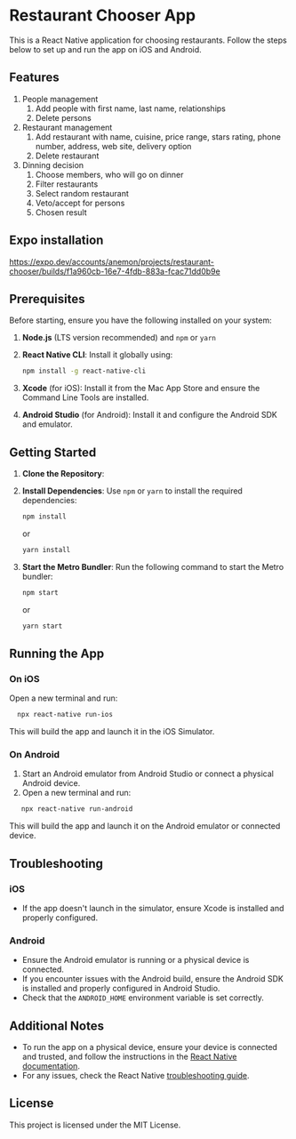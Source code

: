 # Restaurant Chooser App

This is a React Native application for choosing restaurants. Follow the steps below to set up and run the app on iOS and Android.

## Features

1. People management
   1. Add people with first name, last name, relationships
   2. Delete persons
2. Restaurant management
   1. Add restaurant with name, cuisine, price range, stars rating, phone number, address, web site, delivery option
   2. Delete restaurant
3. Dinning decision
   1. Choose members, who will go on dinner
   2. Filter restaurants
   3. Select random restaurant
   4. Veto/accept for persons
   5. Chosen result

## Expo installation

https://expo.dev/accounts/anemon/projects/restaurant-chooser/builds/f1a960cb-16e7-4fdb-883a-fcac71dd0b9e

## Prerequisites

Before starting, ensure you have the following installed on your system:

1. **Node.js** (LTS version recommended) and `npm` or `yarn`
2. **React Native CLI**: Install it globally using:

   ```bash
   npm install -g react-native-cli
   ```

3. **Xcode** (for iOS): Install it from the Mac App Store and ensure the Command Line Tools are installed.
4. **Android Studio** (for Android): Install it and configure the Android SDK and emulator.

## Getting Started

1. **Clone the Repository**:
2. **Install Dependencies**:
   Use `npm` or `yarn` to install the required dependencies:

   ```bash
   npm install
   ```

   or

   ```bash
   yarn install
   ```

3. **Start the Metro Bundler**:
   Run the following command to start the Metro bundler:

   ```bash
   npm start
   ```

   or

   ```bash
   yarn start
   ```

## Running the App

### On iOS

Open a new terminal and run:

```bash
  npx react-native run-ios
```

This will build the app and launch it in the iOS Simulator.

### On Android

1. Start an Android emulator from Android Studio or connect a physical Android device.
2. Open a new terminal and run:

```bash
   npx react-native run-android
```

This will build the app and launch it on the Android emulator or connected device.

## Troubleshooting

### iOS

- If the app doesn't launch in the simulator, ensure Xcode is installed and properly configured.

### Android

- Ensure the Android emulator is running or a physical device is connected.
- If you encounter issues with the Android build, ensure the Android SDK is installed and properly configured in Android Studio.
- Check that the `ANDROID_HOME` environment variable is set correctly.

## Additional Notes

- To run the app on a physical device, ensure your device is connected and trusted, and follow the instructions in the [React Native documentation](https://reactnative.dev/docs/running-on-device).
- For any issues, check the React Native [troubleshooting guide](https://reactnative.dev/docs/troubleshooting).

## License

This project is licensed under the MIT License.
